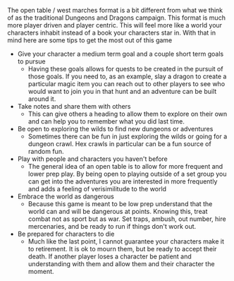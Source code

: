 The open table /  west marches  format is a bit different from what we think of as the traditional Dungeons and Dragons campaign. This format is much more player driven and player centric. This will feel more like a world your characters inhabit instead of a book your characters star in. With that in mind here are some tips to get the most out of this game

 - Give your character a medium term goal and a couple short term goals to pursue
	 - Having these goals allows for quests to be created in the pursuit of those goals. If you need to, as an example, slay a dragon to create a particular magic item you can reach out to other players to see who would want to join you in that hunt and an adventure can be built around it.
 - Take notes and share them with others
	 - This can give others a heading to allow them to explore on their own and can help you to remember what you did last time.
 - Be open to exploring the wilds to find new dungeons or adventures
	 - Sometimes there can be fun in just exploring the wilds or going for a dungeon crawl. Hex crawls in particular can be a fun source of random fun. 
 - Play with people and characters you haven't before
	 - The general idea of an open table is to allow for more frequent and lower prep play. By being open to playing outside of a set group you can get into the adventures you are interested in more frequently and adds a feeling of verisimilitude to the world
 - Embrace the world as dangerous
	 - Because this game is meant to be low prep understand that the world can and will be dangerous at points. Knowing this, treat combat not as sport but as war. Set traps, ambush, out number, hire mercenaries, and be ready to run if things don't work out.
 - Be prepared for characters to die
	 - Much like the last point, I cannot guarantee your characters make it to retirement. It is ok to mourn them, but be ready to accept their death. If another player loses a character be patient and understanding with them and allow them and their character the moment.
 